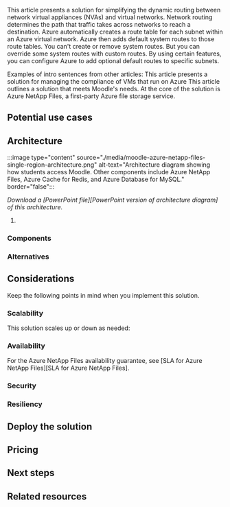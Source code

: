 This article presents a solution for simplifying the dynamic routing between network virtual appliances (NVAs) and virtual networks. Network routing determines the path that traffic takes across networks to reach a destination. Azure automatically creates a route table for each subnet within an Azure virtual network. Azure then adds default system routes to those route tables. You can't create or remove system routes. But you can override some system routes with custom routes. By using certain features, you can configure Azure to add optional default routes to specific subnets.

Examples of intro sentences from other articles:
This article presents a solution for managing the compliance of VMs that run on Azure
This article outlines a solution that meets Moodle's needs. At the core of the solution is Azure NetApp Files, a first-party Azure file storage service. 

## Potential use cases



## Architecture

:::image type="content" source="./media/moodle-azure-netapp-files-single-region-architecture.png" alt-text="Architecture diagram showing how students access Moodle. Other components include Azure NetApp Files, Azure Cache for Redis, and Azure Database for MySQL." border="false":::

*Download a [PowerPoint file][PowerPoint version of architecture diagram] of this architecture.*

1. 

### Components



### Alternatives



## Considerations

Keep the following points in mind when you implement this solution.

### Scalability

This solution scales up or down as needed:


### Availability

For the Azure NetApp Files availability guarantee, see [SLA for Azure NetApp Files][SLA for Azure NetApp Files].

### Security


### Resiliency

## Deploy the solution

## Pricing



## Next steps



## Related resources


